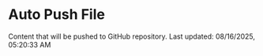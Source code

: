 # Auto Push File

Content that will be pushed to GitHub repository.
Last updated: 08/16/2025, 05:20:33 AM